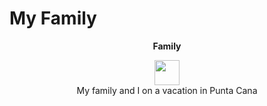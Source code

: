 # My Family
<p align = "center"> 
  <b> Family </b>
</p>

<p align = "center" > 
<img width = "40" height = "40" src="family"><br>
  My family and I on a vacation in Punta Cana
</p>
